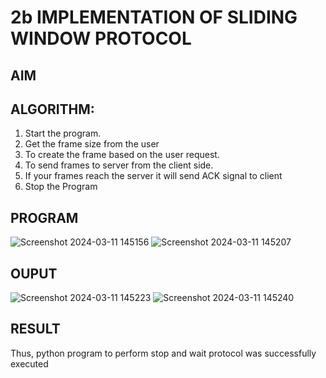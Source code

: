 # 2b IMPLEMENTATION OF SLIDING WINDOW PROTOCOL
## AIM
## ALGORITHM:
1. Start the program.
2. Get the frame size from the user
3. To create the frame based on the user request.
4. To send frames to server from the client side.
5. If your frames reach the server it will send ACK signal to client
6. Stop the Program
## PROGRAM
![Screenshot 2024-03-11 145156](https://github.com/vijayashreeb14/2b_SLIDING_WINDOW_PROTOCOL/assets/161238151/25409604-7156-4aa7-8948-57273e32694d)
![Screenshot 2024-03-11 145207](https://github.com/vijayashreeb14/2b_SLIDING_WINDOW_PROTOCOL/assets/161238151/a995e923-551f-412c-8ebc-f3d4276a669e)

## OUPUT
![Screenshot 2024-03-11 145223](https://github.com/vijayashreeb14/2b_SLIDING_WINDOW_PROTOCOL/assets/161238151/cea6d382-1700-4b9e-a949-a10a67e67495)
![Screenshot 2024-03-11 145240](https://github.com/vijayashreeb14/2b_SLIDING_WINDOW_PROTOCOL/assets/161238151/8092a72d-a191-4143-bc21-39f5c4a39bfd)

## RESULT
Thus, python program to perform stop and wait protocol was successfully executed
